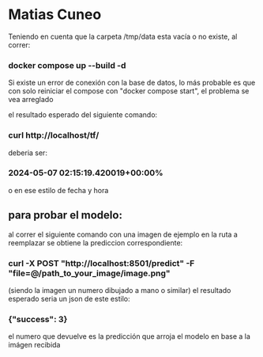 # Matias Cuneo

Teniendo en cuenta que la carpeta /tmp/data esta vacía o no existe, al correr:

### docker compose up --build -d

Si existe un error de conexión con la base de datos, lo más probable es que con solo reiniciar el compose con "docker compose start", el problema se vea arreglado

el resultado esperado del siguiente comando:

### curl http://localhost/tf/

deberia ser:

### 2024-05-07 02:15:19.420019+00:00%

o en ese estilo de fecha y hora


## para probar el modelo:

al correr el siguiente comando con una imagen de ejemplo en la ruta a reemplazar se obtiene la prediccion correspondiente:

### curl -X POST "http://localhost:8501/predict" -F "file=@/path_to_your_image/image.png"

(siendo la imagen un numero dibujado a mano o similar) el resultado esperado seria un json de este estilo:

### {"success": 3}

el numero que devuelve es la predicción que arroja el modelo en base a la imágen recibida